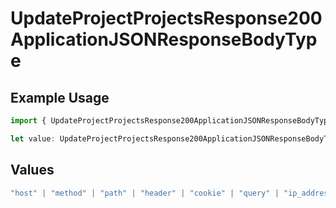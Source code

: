 # UpdateProjectProjectsResponse200ApplicationJSONResponseBodyType

## Example Usage

```typescript
import { UpdateProjectProjectsResponse200ApplicationJSONResponseBodyType } from "@vercel/sdk/models/operations";

let value: UpdateProjectProjectsResponse200ApplicationJSONResponseBodyType = "cookie";
```

## Values

```typescript
"host" | "method" | "path" | "header" | "cookie" | "query" | "ip_address" | "protocol" | "scheme" | "environment" | "region"
```